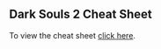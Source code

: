 ## Dark Souls 2 Cheat Sheet

To view the cheat sheet [click here](https://loidas.github.io/dark-souls-2-cheat-sheet/).
